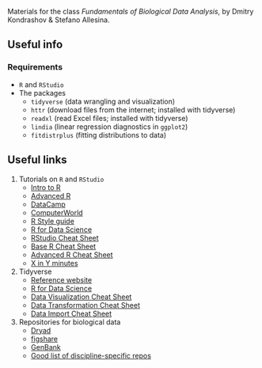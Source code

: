 Materials for the class *Fundamentals of Biological Data Analysis*, by Dmitry Kondrashov & Stefano Allesina.

## Useful info
### Requirements
- `R` and `RStudio`
- The packages
  * `tidyverse` (data wrangling and visualization)
  * `httr` (download files from the internet; installed with tidyverse)
  * `readxl` (read Excel files; installed with tidyverse)
  * `lindia` (linear regression diagnostics in `ggplot2`)
  * `fitdistrplus` (fitting distributions to data)
  

## Useful links

1. Tutorials on `R` and `RStudio`
   * [Intro to R](https://cran.r-project.org/doc/manuals/r-release/R-intro.html)
   * [Advanced R](http://adv-r.had.co.nz/)
   * [DataCamp](https://www.datacamp.com/courses/free-introduction-to-r)
   * [ComputerWorld](https://www.computerworld.com/article/2497143/business-intelligence/business-intelligence-beginner-s-guide-to-r-introduction.html)
   * [R Style guide](http://adv-r.had.co.nz/Style.html)
   * [R for Data Science](https://hackr.io/tutorial/r-for-data-science)
   * [RStudio Cheat Sheet](https://github.com/rstudio/cheatsheets/raw/master/rstudio-ide.pdf)
   * [Base R Cheat Sheet](http://github.com/rstudio/cheatsheets/raw/master/base-r.pdf)
   * [Advanced R Cheat Sheet](https://www.rstudio.com/wp-content/uploads/2016/02/advancedR.pdf)
   * [X in Y minutes](https://learnxinyminutes.com/docs/r/)
1. Tidyverse 
   * [Reference website](https://www.tidyverse.org/)
   * [R for Data Science](https://hackr.io/tutorial/r-for-data-science)   
   * [Data Visualization Cheat Sheet](https://github.com/rstudio/cheatsheets/raw/master/data-visualization-2.1.pdf)
   * [Data Transformation Cheat Sheet](https://github.com/rstudio/cheatsheets/raw/master/data-transformation.pdf)
   * [Data Import Cheat Sheet](https://github.com/rstudio/cheatsheets/raw/master/data-import.pdf)
1. Repositories for biological data
   * [Dryad](https://datadryad.org/)
   * [figshare](https://figshare.com/)
   * [GenBank](https://www.ncbi.nlm.nih.gov/genbank/)
   * [Good list of discipline-specific repos](https://www.nature.com/sdata/policies/repositories)
   
   

